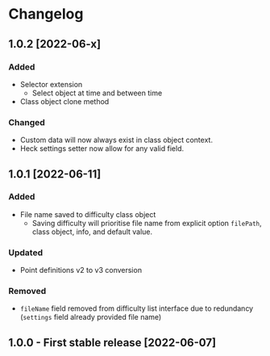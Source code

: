 # Changelog

## 1.0.2 [2022-06-x]

### Added

- Selector extension
  - Select object at time and between time
- Class object clone method

### Changed

- Custom data will now always exist in class object context.
- Heck settings setter now allow for any valid field.

## 1.0.1 [2022-06-11]

### Added

- File name saved to difficulty class object
  - Saving difficulty will prioritise file name from explicit option `filePath`, class object, info, and default value.

### Updated

- Point definitions v2 to v3 conversion

### Removed

- `fileName` field removed from difficulty list interface due to redundancy (`settings` field already provided file
  name)

## 1.0.0 - First stable release [2022-06-07]

